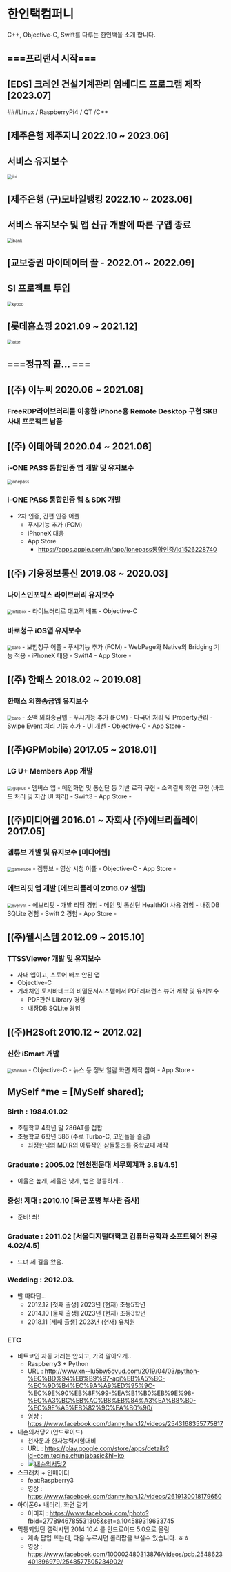 # 한인택컴퍼니

C++, Objective-C, Swift를 다루는 한인택을 소개 합니다.

## ===프리랜서 시작===

## [EDS] 크레인 건설기계관리 임베디드 프로그램 제작 [2023.07]

###Linux / RaspberryPi4 / QT /C++



## [제주은행 제주지니 2022.10 ~ 2023.06]

## 서비스 유지보수

<img src="https://darkhani.github.io/Myself/jini.png" alt="jini" style="zoom:67%;" />

## [제주은행 (구)모바일뱅킹 2022.10 ~ 2023.06]

## 서비스 유지보수 및 앱 신규 개발에 따른 구앱 종료

<img src="https://darkhani.github.io/Myself/jbank.png" alt="jbank" style="zoom:67%;" />

## [교보증권 마이데이터 끌 - 2022.01 ~ 2022.09]

## SI 프로젝트 투입

<img src="https://darkhani.github.io/Myself/kkl.png" alt="kyobo" style="zoom:67%;" />

## [롯데홈쇼핑 2021.09 ~ 2021.12]

<img src="https://darkhani.github.io/Myself/lotteHomeshoping.png" alt="lotte" style="zoom:67%;" />

## ===정규직 끝... ===

## [(주) 이누씨 2020.06 ~ 2021.08]

### FreeRDP라이브러리를 이용한 iPhone용 Remote Desktop 구현 SKB 사내 프로젝트 납품

## [(주) 이데아텍 2020.04 ~ 2021.06]

### i-ONE PASS 통합인증 앱 개발 및 유지보수

<img src="https://darkhani.github.io/Myself/ionepass.png" alt="ionepass" style="zoom:67%;" />

### i-ONE PASS 통합인증 앱 & SDK 개발

- 2차 인증, 간편 인증 어플
  - 푸시기능 추가 (FCM) 
  - iPhoneX 대응
  - App Store
    - <https://apps.apple.com/in/app/ionepass통합인증/id1526228740>

## [(주) 기웅정보통신 2019.08 ~ 2020.03]

### 나이스인포박스 라이브러리 유지보수

<img src="https://darkhani.github.io/Myself/InfoBox.png" alt="InfoBox" style="zoom:67%;" />
- 라이브러리로 대고객 배포
- Objective-C

### 바로청구 iOS앱 유지보수

<img src="https://darkhani.github.io/Myself/baro.png" alt="baro" style="zoom:67%;" />
- 보험청구 어플
    - 푸시기능 추가 (FCM)
    - WebPage와 Native의 Bridging 기능 적용 
    - iPhoneX 대응
    - Swift4
- App Store
    - <https://apps.apple.com/kr/app/%EC%8B%A4%EC%86%90%EB%B3%B4%ED%97%98-%EB%B0%94%EB%A1%9C%EC%B2%AD%EA%B5%AC/id1296713322>

## [(주) 한패스 2018.02 ~ 2019.08]

### 한패스 외환송금앱 유지보수

<img src="https://darkhani.github.io/Myself/hanpass.png" alt="baro" style="zoom:67%;" />
- 소액 외화송금앱
    - 푸시기능 추가 (FCM)
    - 다국어 처리 및 Property관리
    - Swipe Event 처리 기능 추가
    - UI 개선
    - Objective-C
- App Store
    - <https://apps.apple.com/kr/app/%ED%95%9C%ED%8C%A8%EC%8A%A4-%EA%B0%84%ED%8E%B8%ED%95%B4%EC%99%B8%EC%86%A1%EA%B8%88/id1344407760>

## [(주)GPMobile) 2017.05 ~ 2018.01]

### LG U+ Members App 개발

<img src="https://darkhani.github.io/Myself/lguplus.png" alt="lguplus" style="zoom:67%;" />
- 멤버스 앱
    - 메인화면 및 통신단 등 기반 로직 구현
    - 소액결제 화면 구현 (바코드 처리 및 지갑 UI 처리)
    - Swift3
- App Store
  - <https://apps.apple.com/kr/app/u-%EB%A9%A4%EB%B2%84%EC%8A%A4/id958811075>

## [(주)미디어웹 2016.01 ~ 자회사 (주)에브리플레이 2017.05]

### 겜튜브 개발 및 유지보수 [미디어웹]

<img src="https://darkhani.github.io/Myself/gametube.png" alt="gametube" style="zoom:67%;" />
- 겜튜브
    - 영상 시청 어플
    - Objective-C
- App Store
    - <https://apps.apple.com/us/app/%EA%B2%9C%ED%8A%9C%EB%B8%8C/id1090281841?l=ko>

### 에브리핏 앱 개발 [에브리플레이 2016.07 설립]

<img src="https://darkhani.github.io/Myself/everyfit.png" alt="everyfit" style="zoom:67%;" />
- 에브리핏
    - 개발 리딩 경험
    - 메인 및 통신단 HealthKit 사용 경험
    - 내장DB SQLite 경험
    - Swift 2 경험
- App Store
    - <https://apps.apple.com/kr/app/%EC%97%90%EB%B8%8C%EB%A6%AC%ED%95%8F-%EC%9A%B4%EB%8F%99-%EB%B7%B0%ED%8B%B0%EC%97%90-%EC%95%88%EC%8B%AC%EC%9D%84-%EB%8D%94%ED%95%98%EB%8B%A4/id1179617615>

## [(주)웰시스템 2012.09 ~ 2015.10]

### TTSSViewer 개발 및 유지보수

- 사내 앱이고, 스토어 배포 안된 앱
- Objective-C
- 거래처인 토시바테크의 비밀문서시스템에서 PDF레퍼런스 뷰어 제작 및 유지보수
  - PDF관련 Library 경험 
  - 내장DB SQLite 경험

## [(주)H2Soft 2010.12 ~ 2012.02]

### 신한 iSmart 개발

<img src="https://darkhani.github.io/Myself/shinhan.png" alt="shinhan" style="zoom:67%;" />
- Objective-C
- 뉴스 등 정보 일람 화면 제작 참여
- App Store
    - <https://apps.apple.com/kr/app/%EC%8B%A0%ED%95%9Ci-mobile/id772871884>

## MySelf *me = [MySelf shared];

### Birth : 1984.01.02

- 초등학교 4학년 말 286AT를 접합
- 초등학교 6학년 586 (주로 Turbo-C, 고인돌을 즐김) 
  - 최정한님의 MDIR의 아류작인 삼돌툴즈를 중학교때 제작

### Graduate : 2005.02 [인천전문대 세무회계과 3.81/4.5]

- 이율은 높게, 세율은 낮게, 법은 평등하게...

### 충성! 제대 : 2010.10 [육군 포병 부사관 중사]

- 준비! 쏴!

### Graduate : 2011.02 [서울디지털대학교 컴퓨터공학과 소프트웨어 전공 4.02/4.5]

- 드뎌 제 길을 왔음.

### Wedding : 2012.03.

- 딴 따다단...
  - 2012.12 [첫째 출생] 2023년 (현재) 초등5학년
  - 2014.10 [둘째 출생] 2023년 (현재) 초등3학년
  - 2018.11 [세째 출생] 2023년 (현재) 유치원

### ETC

- 비트코인 자동 거래는 안되고, 가격 알아오개..
  - Raspberry3 + Python
  - URL : <http://www.xn--lu5bw5ovud.com/2019/04/03/python-%EC%BD%94%EB%B9%97-api%EB%A5%BC-%EC%9D%B4%EC%9A%A9%ED%95%9C-%EC%9E%90%EB%8F%99-%EA%B1%B0%EB%9E%98-%EC%A3%BC%EB%AC%B8%EB%84%A3%EA%B8%B0-%EC%9E%A5%EB%82%9C%EA%B0%90/>
  - 영상 : <https://www.facebook.com/danny.han.12/videos/2543168355775817>
- 내손의서당2 (안드로이드)
  - 천자문과 한자능력시험대비
  - URL : <https://play.google.com/store/apps/details?id=com.tegine.chunjabasic&hl=ko>
  - [![내손의서당2]()](https://www.youtube.com/watch?v=aFptDhXAqCg "내손의서당2 동작영상")
- 스크래치 + 인베이더 
  - feat:Raspberry3
  - 영상 : <https://www.facebook.com/danny.han.12/videos/2619130018179650>
- 아이폰6+ 배터리, 화면 갈기
  - 이미지 : <https://www.facebook.com/photo?fbid=2778946785531305&set=a.104589319633745>
- 먹통되었던 갤럭시탭 2014 10.4 를 안드로이드 5.0으로 올림
  - 계속 팝업 뜨는데, 다음 누르시면 롤리팝을 보실수 있습니다. ㅎㅎ
  - 영상 : <https://www.facebook.com/100002480313876/videos/pcb.2548623401896979/2548577505234902/>

